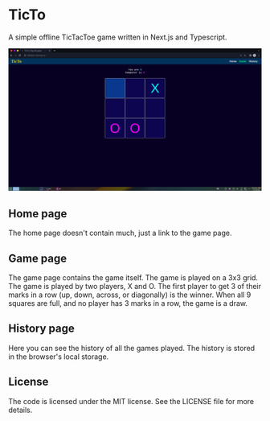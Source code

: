 # TicTo

A simple offline TicTacToe game written in Next.js and Typescript.

![A screenshot of the game](./docs/Screenshot_game_page.png)

## Home page

The home page doesn't contain much, just a link to the game page.

## Game page

The game page contains the game itself. The game is played on a 3x3 grid. The game is played by two players, X and O. The first player to get 3 of their marks in a row (up, down, across, or diagonally) is the winner. When all 9 squares are full, and no player has 3 marks in a row, the game is a draw.

## History page

Here you can see the history of all the games played. The history is stored in the browser's local storage.

## License

The code is licensed under the MIT license. See the LICENSE file for more details.
